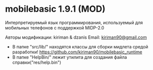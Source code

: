 mobilebasic 1.9.1 (MOD)
===========
Интерпретируемый язык программирования, используемый для мобильных телефонов с поддержкой MIDP-2.0

Авторы модификации: kiriman & dzanis
Email: kiriman90@gmail.com

* В папке "src/lib/" находятся классы для сборки мидлета средой разработки!
https://github.com/kiriman90/mobilebasic_runtime
* В папке "HelpBin/" лежит утилита для создания файла справки("res/help.bin")
